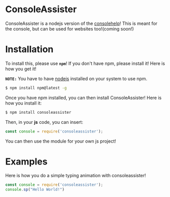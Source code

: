 # ConsoleAssister

ConsoleAssister is a nodejs version of the [consolehelp](https://github.com/darkdarcool/consolehelp)! This is meant for the console, but can be used for websites too!(coming soon!)

# Installation 

To install this, please use **`npm`**! If you don't have npm, please install it! Here is how you get it!

**`NOTE:`** You have to have [nodejs](https://nodejs.org) installed on your system to use npm.

``` bash
$ npm install npm@latest -g
```

Once you have npm installed, you can then install ConsoleAssister! Here is how you install it:

``` bash
$ npm install consoleassister
```

Then, in your **js** code, you can insert:

``` js
const console = require('consoleassister');
```

You can then use the module for your own js project!

# Examples

Here is how you do a simple typing animation with consoleassister!

``` js
const console = require('consoleassister');
console.sp("Hello World!")
```
